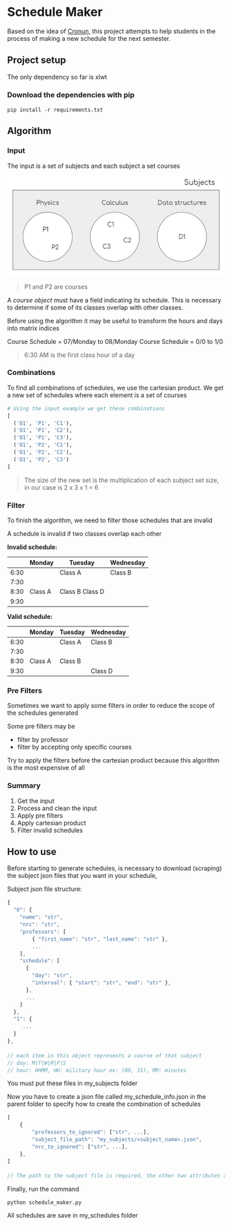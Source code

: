 # Schedule Maker

Based on the idea of [Cronun](https://cronun.co/schedules), this project attempts to help students in the process of making a new schedule for the next semester.

## Project setup

The only dependency so far is xlwt

### Download the dependencies with pip

```
pip install -r requirements.txt
```

## Algorithm

### Input

The input is a set of subjects and each subject a set courses

![Set of subjects](docs/set_of_subjects.PNG "Set of subjects")

> P1 and P2 are courses

A _course object_ must have a field indicating its schedule. This is necessary to determine if some of its classes overlap with other classes.

Before using the algorithm it may be useful to transform the hours and days into matrix indices

Course Schedule = 07/Monday to 08/Monday
Course Schedule = 0/0 to 1/0

> 6:30 AM is the first class hour of a day 

### Combinations

To find all combinations of schedules, we use the cartesian product. We get a new set of schedules where each element is a set of courses

```python
# Using the input example we get these combinations
[
  ('D1', 'P1', 'C1'), 
  ('D1', 'P1', 'C2'), 
  ('D1', 'P1', 'C3'), 
  ('D1', 'P2', 'C1'), 
  ('D1', 'P2', 'C2'), 
  ('D1', 'P2', 'C3')
]
```

> The size of the new set is the multiplication of each subject set size, in our case is 2 x 3 x 1 = 6

### Filter

To finish the algorithm, we need to filter those schedules that are invalid

A schedule is invalid if two classes overlap each other

**Invalid schedule:**

|       | Monday  | Tuesday         | Wednesday |
|-------|---------|-----------------|-----------|
| 6:30  |         | Class A         | Class B   |
| 7:30  |         |                 |           |
| 8:30  | Class A | Class B Class D |           |
| 9:30  |         |                 |           |

**Valid schedule:**

|       | Monday  | Tuesday | Wednesday |
|-------|---------|---------|-----------|
| 6:30  |         | Class A | Class B   |
| 7:30  |         |         |           |
| 8:30  | Class A | Class B |           |
| 9:30  |         |         | Class D   |

### Pre Filters

Sometimes we want to apply some filters in order to reduce the scope of the schedules generated

Some pre filters may be

* filter by professor
* filter by accepting only specific courses

Try to apply the filters before the cartesian product because this algorithm is the most expensive of all

### Summary

1. Get the input
1. Process and clean the input
1. Apply pre filters
1. Apply cartesian product
1. Filter invalid schedules

## How to use

Before starting to generate schedules, is necessary to download (scraping) the subject json files that you want in your schedule, 

Subject json file structure:

```javascript
{
  "0": {
    "name": "str",
    "nrc": "str",
    "professors": [
        { "first_name": "str", "last_name": "str" },
        ...
    ],
    "schedule": [
      {
        "day": "str",
        "interval": { "start": "str", "end": "str" },
      },
      ...
    ]
  },
  "1": {
     ...
  }
},

// each item in this object represents a course of that subject
// day: M|T|W|R|F|S
// hour: HHMM, HH: military hour ex: (09, 15), MM: minutes

```

You must put these files in my_subjects folder

Now you have to create a json file called my_schedule_info.json in the parent folder to specify how to create the combination of schedules

```javascript
[
    {
        "professors_to_ignored": ["str", ...],
        "subject_file_path": "my_subjects/<subject_name>.json",
        "nrc_to_ignored": ["str", ...],
    },
]

// The path to the subject file is required, the other two attributes are optional

```

Finally, run the command

```
python schedule_maker.py
```

All schedules are save in my_schedules folder
